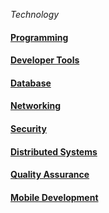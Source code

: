 _Technology_

#### [Programming](programming/README.md)

#### [Developer Tools](developer-tools/README.md)

#### [Database](database/README.md)

#### [Networking](networking/README.md)

#### [Security](security/README.md)

#### [Distributed Systems](distributed-systems/README.md)

#### [Quality Assurance](quality-assurance/README.md)

#### [Mobile Development](mobile-development/README.md)
